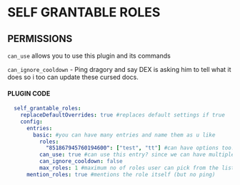 # SELF GRANTABLE ROLES

## PERMISSIONS

`can_use` allows you to use this plugin and its commands

`can_ignore_cooldown` - Ping dragory and say DEX is asking him to tell what it does so i too can update these cursed docs.

#### PLUGIN CODE

```yaml
  self_grantable_roles:
    replaceDefaultOverrides: true #replaces default settings if true
    config:
      entries:
        basic: #you can have many entries and name them as u like
          roles:
            "851867945760194600": ["test", "tt"] #can have options too!
          can_use: true #can use this entry? since we can have multiple!
          can_ignore_cooldown: false
          max_roles: 1 #maximum no of roles user can pick from the list
      mention_roles: true #mentions the role itself (but no ping)
```
